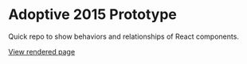 # Adoptive 2015 Prototype
Quick repo to show behaviors and relationships of React components.

[View rendered page](https://josephdburdick.github.io/adoptive-2015)
